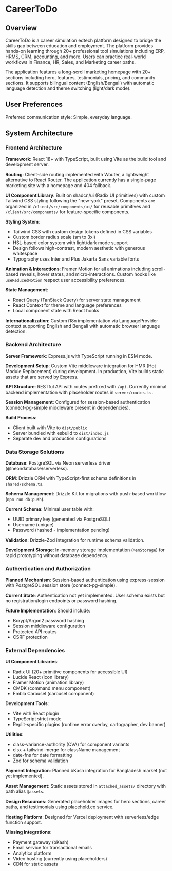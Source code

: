 # CareerToDo

## Overview

CareerToDo is a career simulation edtech platform designed to bridge the skills gap between education and employment. The platform provides hands-on learning through 20+ professional tool simulations including ERP, HRMS, CRM, accounting, and more. Users can practice real-world workflows in Finance, HR, Sales, and Marketing career paths.

The application features a long-scroll marketing homepage with 20+ sections including hero, features, testimonials, pricing, and community sections. It supports bilingual content (English/Bengali) with automatic language detection and theme switching (light/dark mode).

## User Preferences

Preferred communication style: Simple, everyday language.

## System Architecture

### Frontend Architecture

**Framework**: React 18+ with TypeScript, built using Vite as the build tool and development server.

**Routing**: Client-side routing implemented with Wouter, a lightweight alternative to React Router. The application currently has a single-page marketing site with a homepage and 404 fallback.

**UI Component Library**: Built on shadcn/ui (Radix UI primitives) with custom Tailwind CSS styling following the "new-york" preset. Components are organized in `/client/src/components/ui/` for reusable primitives and `/client/src/components/` for feature-specific components.

**Styling System**: 
- Tailwind CSS with custom design tokens defined in CSS variables
- Custom border radius scale (sm to 3xl)
- HSL-based color system with light/dark mode support
- Design follows high-contrast, modern aesthetic with generous whitespace
- Typography uses Inter and Plus Jakarta Sans variable fonts

**Animation & Interactions**: Framer Motion for all animations including scroll-based reveals, hover states, and micro-interactions. Custom hooks like `useReducedMotion` respect user accessibility preferences.

**State Management**: 
- React Query (TanStack Query) for server state management
- React Context for theme and language preferences
- Local component state with React hooks

**Internationalization**: Custom i18n implementation via LanguageProvider context supporting English and Bengali with automatic browser language detection.

### Backend Architecture

**Server Framework**: Express.js with TypeScript running in ESM mode.

**Development Setup**: Custom Vite middleware integration for HMR (Hot Module Replacement) during development. In production, Vite builds static assets that are served by Express.

**API Structure**: RESTful API with routes prefixed with `/api`. Currently minimal backend implementation with placeholder routes in `server/routes.ts`.

**Session Management**: Configured for session-based authentication (connect-pg-simple middleware present in dependencies).

**Build Process**: 
- Client built with Vite to `dist/public`
- Server bundled with esbuild to `dist/index.js`
- Separate dev and production configurations

### Data Storage Solutions

**Database**: PostgreSQL via Neon serverless driver (@neondatabase/serverless).

**ORM**: Drizzle ORM with TypeScript-first schema definitions in `shared/schema.ts`.

**Schema Management**: Drizzle Kit for migrations with push-based workflow (`npm run db:push`).

**Current Schema**: Minimal user table with:
- UUID primary key (generated via PostgreSQL)
- Username (unique)
- Password (hashed - implementation pending)

**Validation**: Drizzle-Zod integration for runtime schema validation.

**Development Storage**: In-memory storage implementation (`MemStorage`) for rapid prototyping without database dependency.

### Authentication and Authorization

**Planned Mechanism**: Session-based authentication using express-session with PostgreSQL session store (connect-pg-simple).

**Current State**: Authentication not yet implemented. User schema exists but no registration/login endpoints or password hashing.

**Future Implementation**: Should include:
- Bcrypt/Argon2 password hashing
- Session middleware configuration
- Protected API routes
- CSRF protection

### External Dependencies

**UI Component Libraries**:
- Radix UI (20+ primitive components for accessible UI)
- Lucide React (icon library)
- Framer Motion (animation library)
- CMDK (command menu component)
- Embla Carousel (carousel component)

**Development Tools**:
- Vite with React plugin
- TypeScript strict mode
- Replit-specific plugins (runtime error overlay, cartographer, dev banner)

**Utilities**:
- class-variance-authority (CVA) for component variants
- clsx + tailwind-merge for className management
- date-fns for date formatting
- Zod for schema validation

**Payment Integration**: Planned bKash integration for Bangladesh market (not yet implemented).

**Asset Management**: Static assets stored in `attached_assets/` directory with path alias `@assets`.

**Design Resources**: Generated placeholder images for hero sections, career paths, and testimonials using placehold.co service.

**Hosting Platform**: Designed for Vercel deployment with serverless/edge function support.

**Missing Integrations**: 
- Payment gateway (bKash)
- Email service for transactional emails
- Analytics platform
- Video hosting (currently using placeholders)
- CDN for static assets